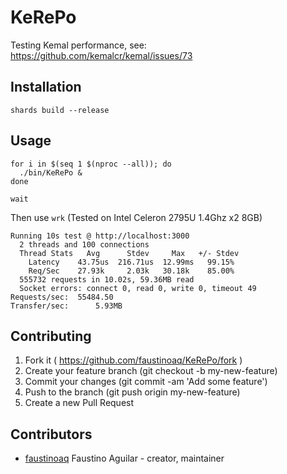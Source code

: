 # KeRePo

Testing Kemal performance, see: https://github.com/kemalcr/kemal/issues/73

## Installation

```
shards build --release
```

## Usage

```
for i in $(seq 1 $(nproc --all)); do
  ./bin/KeRePo &
done

wait
```

Then use `wrk` (Tested on Intel Celeron 2795U 1.4Ghz x2 8GB)

```
Running 10s test @ http://localhost:3000
  2 threads and 100 connections
  Thread Stats   Avg      Stdev     Max   +/- Stdev
    Latency    43.75us  216.71us  12.99ms   99.15%
    Req/Sec    27.93k     2.03k   30.18k    85.00%
  555732 requests in 10.02s, 59.36MB read
  Socket errors: connect 0, read 0, write 0, timeout 49
Requests/sec:  55484.50
Transfer/sec:      5.93MB
```

## Contributing

1. Fork it ( https://github.com/faustinoaq/KeRePo/fork )
2. Create your feature branch (git checkout -b my-new-feature)
3. Commit your changes (git commit -am 'Add some feature')
4. Push to the branch (git push origin my-new-feature)
5. Create a new Pull Request

## Contributors

- [faustinoaq](https://github.com/faustinoaq) Faustino Aguilar - creator, maintainer
